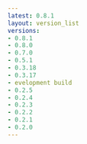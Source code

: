 ```yaml
---
latest: 0.8.1
layout: version_list
versions:
- 0.8.1
- 0.8.0
- 0.7.0
- 0.5.1
- 0.3.18
- 0.3.17
- evelopment build
- 0.2.5
- 0.2.4
- 0.2.3
- 0.2.2
- 0.2.1
- 0.2.0
---
```

